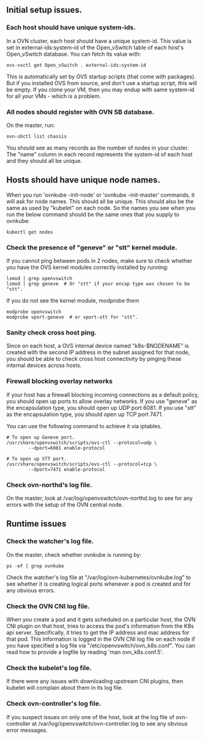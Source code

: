 ## Initial setup issues.

### Each host should have unique system-ids.

In a OVN cluster, each host should have a unique system-id.  This value
is set in external-ids:system-id of the Open_vSwitch table of each host's
Open_vSwitch database.  You can fetch its value with:

```
ovs-vsctl get Open_vSwitch . external-ids:system-id
```

This is automatically set by OVS startup scripts (that come with packages).
But if you installed OVS from source, and don't use a startup script,
this will be empty.  If you clone your VM, then you may endup with
same system-id for all your VMs - which is a problem.

### All nodes should register with OVN SB database.

On the master, run:

```
ovn-sbctl list chassis
```

You should see as many records as the number of nodes in your cluster.  The
"name" column in each record represents the system-id of each host and they
should all be unique.

## Hosts should have unique node names.

When you run 'ovnkube -init-node' or 'ovnkube -init-master' commands, it will
ask for node names. This should all be unique. This should also be the same as
used by "kubelet" on each node.  So the names you see when you run the below
command should be the same ones that you supply to ovnkube:

```
kubectl get nodes
```

### Check the presence of "geneve" or "stt" kernel module.

If you cannot ping between pods in 2 nodes, make sure to check whether
you have the OVS kernel modules correctly installed by running:

```
lsmod | grep openvswitch
lsmod | grep geneve  # Or "stt" if your encap type was chosen to be "stt".
```

If you do not see the kernel module, modprobe them

```
modprobe openvswitch
modprobe vport-geneve  # or vport-stt for "stt".
```

### Sanity check cross host ping.

Since on each host, a OVS internal device named "k8s-$NODENAME" is created
with the second IP address in the subnet assigned for that node, you should be
able to check cross host connectivity by pinging these internal devices across
hosts.

### Firewall blocking overlay networks

If your host has a firewall blocking incoming connections as a default policy,
you should open up ports to allow overlay networks.  If you use "geneve" as the
encapsulation type, you should open up UDP port 6081.  If you use "stt" as the
encapsulation type, you should open up TCP port 7471.

You can use the following command to achieve it via iptables.

```
# To open up Geneve port.
/usr/share/openvswitch/scripts/ovs-ctl --protocol=udp \
        --dport=6081 enable-protocol

# To open up STT port.
/usr/share/openvswitch/scripts/ovs-ctl --protocol=tcp \
        --dport=7471 enable-protocol
```

### Check ovn-northd's log file.

On the master, look at /var/log/openvswitch/ovn-northd.log to see
for any errors with the setup of the OVN central node.

## Runtime issues

### Check the watcher's log file.

On the master, check whether ovnkube is running by:

```
ps -ef | grep ovnkube
```

Check the watcher's log file at "/var/log/ovn-kubernetes/ovnkube.log"
to see whether it is creating logical ports whenever a pod is created and
for any obvious errors.

### Check the OVN CNI log file.

When you create a pod and it gets scheduled on a particular host, the
OVN CNI plugin on that host, tries to access the pod's information from
the K8s api server.  Specifically, it tries to get the IP address and
mac address for that pod.  This information is logged in the OVN CNI log
file on each node if you have specified a log file via
"/etc/openvswitch/ovn_k8s.conf". You can read how to provide a logfile
by reading 'man ovn_k8s.conf.5'.

### Check the kubelet's log file.

If there were any issues with downloading upstream CNI plugins, then
kubelet will complain about them in its log file.

### Check ovn-controller's log file.

If you suspect issues on only one of the host, look at the log file of
ovn-controller at /var/log/openvswitch/ovn-controller.log to see any
obvious error messages.
